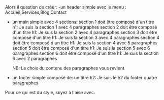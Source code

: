 Alors il question de créer:
-un header simple avec le menu : Accueil,Services,Blog,Contact
- un main simple avec 4 sections:
    section 1 doit être composé d'un titre h1: Je suis la section 1 avec 4 paragraphes
    section 2 doit être composé d'un titre h1: Je suis la section 2 avec 4 paragraphes
    section 3 doit être composé d'un titre h1: Je suis la section 3 avec 4 paragraphes
    section 4 doit être composé d'un titre h1: Je suis la section 4 avec 5 paragraphes
    section 5 doit être composé d'un titre h1: Je suis la section 5 avec 6 paragraphes
    section 6 doit être composé d'un titre h1: Je suis la section 6 avec 2 paragraphes

    NB: Le choix du contenu des paragraphes vous revient.

- un footer simple composé de:
    un titre h2: Je suis le h2 du footer
    quatre paragraphes

Pour ce qui est du style, soyez à l'aise avec.



    

